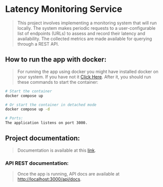 # **Latency Monitoring Service**

> This project involves implementing a monitoring system that will run locally. The system makes periodic requests to a user-configurable list of endpoints (URLs) to assess and record their latency and availability. The collected metrics are made available for querying through a REST API.

## How to run the app with docker:

> For running the app using docker you might have installed docker on your system. If you have not it <a href="https://docs.docker.com/engine/install/">Click Here</a>. After it, you should run these commands to start the container: 

```bash
# Start the container 
docker compose up

# Or start the container in detached mode
docker compose up -d

# Ports:
The application listens on port 3000.
```

## Project documentation:

> Documentation is available at this <a href="https://mire-launch-0bd.notion.site/Documentaci-n-Monitor-de-Estado-de-Servicios-Web-4bd1de9cc4cb4b52b1a4ab18b243efd6">link</a>.

### API REST documentation:

> Once the app is running, API docs are available at <a href="http://localhost:3000/api/docs">http://localhost:3000/api/docs</a>.